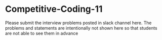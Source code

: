 # Competitive-Coding-11

Please submit the interview problems posted in slack channel here. The problems and statements are intentionally not shown here so that students are not able to see them in advance 
